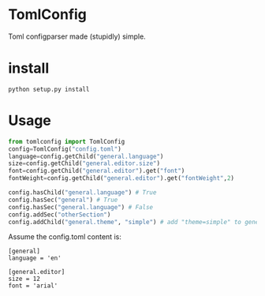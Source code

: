 # TomlConfig
Toml configparser made (stupidly) simple.

# install

~~~shell
python setup.py install
~~~

# Usage


~~~python
from tomlconfig import TomlConfig
config=TomlConfig("config.toml")
language=config.getChild("general.language")
size=config.getChild("general.editor.size")
font=config.getChild("general.editor").get("font")
fontWeight=config.getChild("general.editor").get("fontWeight",2)

config.hasChild("general.language") # True
config.hasSec("general") # True
config.hasSec("general.language") # False
config.addSec("otherSection")
config.addChild("general.theme", "simple") # add "theme=simple" to general
~~~

Assume the config.toml content is:

~~~
[general]
language = 'en'

[general.editor]
size = 12
font = 'arial'
~~~